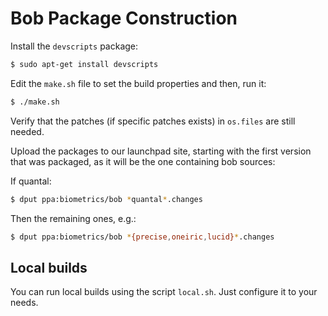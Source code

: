 Bob Package Construction
========================

Install the `devscripts` package:

```sh
$ sudo apt-get install devscripts
```

Edit the `make.sh` file to set the build properties and then, run it:

```sh
$ ./make.sh
```

Verify that the patches (if specific patches exists) in `os.files` are still
needed.

Upload the packages to our launchpad site, starting with the first version
that was packaged, as it will be the one containing bob sources:

If quantal:

```sh
$ dput ppa:biometrics/bob *quantal*.changes
```

Then the remaining ones, e.g.:

```sh
$ dput ppa:biometrics/bob *{precise,oneiric,lucid}*.changes
```

Local builds
------------

You can run local builds using the script `local.sh`. Just configure it to your
needs.

